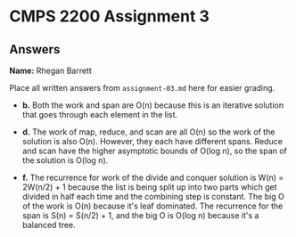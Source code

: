 # CMPS 2200 Assignment 3
## Answers

**Name:** Rhegan Barrett


Place all written answers from `assignment-03.md` here for easier grading.






- **b.**
Both the work and span are O(n) because this is an iterative solution that goes through each element in the list.



- **d.**
The work of map, reduce, and scan are all O(n) so the work of the solution is also O(n). However, they each have different spans. Reduce and scan have the higher asymptotic bounds of O(log n), so the span of the solution is O(log n).




- **f.**
The recurrence for work of the divide and conquer solution is W(n) = 2W(n/2) + 1 because the list is being split up into two parts which get divided in half each time and the combining step is constant. The big O of the work is O(n) because it's leaf dominated. The recurrence for the span is S(n) = S(n/2) + 1, and the big O is O(log n) because it's a balanced tree.